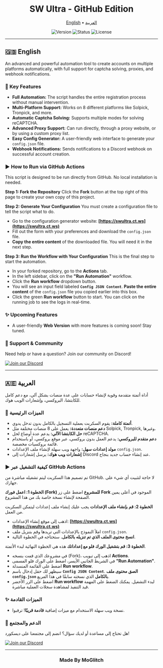 <div align="center">

# SW Ultra - GitHub Edition

<p>
  <a href="#-english">English</a> •
  <a href="#-العربية">العربية</a>
</p>

<p>
  <img src="https://img.shields.io/badge/Version-3.1-blue?style=for-the-badge" alt="Version">
  <img src="https://img.shields.io/badge/Status-Active-brightgreen?style=for-the-badge" alt="Status">
  <img src="https://img.shields.io/badge/License-MIT-green?style=for-the-badge" alt="License">
</p>

</div>

---

## 🇬🇧 English

An advanced and powerful automation tool to create accounts on multiple platforms automatically, with full support for captcha solving, proxies, and webhook notifications.

### 🚀 Key Features
* **Full Automation:** The script handles the entire registration process without manual intervention.
* **Multi-Platform Support:** Works on 8 different platforms like Solpick, Tronpick, and more.
* **Automatic Captcha Solving:** Supports multiple modes for solving reCAPTCHA.
* **Advanced Proxy Support:** Can run directly, through a proxy website, or by using a custom proxy list.
* **Easy Config Generator:** A user-friendly web interface to generate your `config.json` file.
* **Webhook Notifications:** Sends notifications to a Discord webhook on successful account creation.

### ▶️ How to Run via GitHub Actions

This script is designed to be run directly from GitHub. No local installation is needed.

**Step 1: Fork the Repository**
Click the **Fork** button at the top right of this page to create your own copy of this project.

**Step 2: Generate Your Configuration**
You must create a configuration file to tell the script what to do.
* Go to the configuration generator website: **[https://swultra.ct.ws](https://swultra.ct.ws)**
* Fill out the form with your preferences and download the `config.json` file.
* **Copy the entire content** of the downloaded file. You will need it in the next step.

**Step 3: Run the Workflow with Your Configuration**
This is the final step to start the automation.
* In your forked repository, go to the **Actions** tab.
* In the left sidebar, click on the **"Run Automation"** workflow.
* Click the **Run workflow** dropdown button.
* You will see an input field labeled **`Config JSON Content`**. **Paste the entire content** of the `config.json` file you copied earlier into this box.
* Click the green **Run workflow** button to start. You can click on the running job to see the logs in real-time.



### ✨ Upcoming Features
* A user-friendly **Web Version** with more features is coming soon! Stay tuned.

### 💬 Support & Community
Need help or have a question? Join our community on Discord!

[![Join our Discord](https://img.shields.io/discord/1101968289758711868?color=5865F2&logo=discord&logoColor=white&style=for-the-badge)](https://discord.com/invite/DMBhp6Ce)

---

## 🇦🇪 العربية

أداة أتمتة متقدمة وقوية لإنشاء حسابات على عدة منصات بشكل آلي، مع دعم كامل للكابتشا، البروكسي، وإشعارات الويب هوك.

### 🚀 الميزات الرئيسية
* **أتمتة كاملة:** يقوم السكربت بعملية التسجيل بالكامل بدون تدخل يدوي.
* **دعم منصات متعددة:** يعمل على 8 منصات مختلفة مثل Solpick, Tronpick, وغيرها.
* **حل الكابتشا الآلي:** يدعم عدة أوضاع لحل reCAPTCHA.
* **دعم متقدم للبروكسي:** يدعم العمل بدون بروكسي، عبر موقع بروكسي، أو باستخدام قائمة بروكسيات مخصصة.
* **مولد إعدادات سهل:** واجهة ويب سهلة لإنشاء ملف الإعدادات `config.json`.
* **إشعارات ويب هوك:** يرسل إشعارات إلى Discord عند إنشاء حساب جديد بنجاح.

### ▶️ كيفية التشغيل عبر GitHub Actions

تم تصميم هذا السكربت ليتم تشغيله مباشرة من GitHub. لا حاجة لتثبيت أي شيء على جهازك.

**الخطوة 1: اعمل فورك (Fork) للمشروع**
اضغط على زر **Fork** الموجود في أعلى يمين الصفحة لإنشاء نسخة خاصة بك من هذا المشروع.

**الخطوة 2: قم بإنشاء ملف الإعدادات**
يجب عليك إنشاء ملف إعدادات ليتمكن السكربت من العمل.
* اذهب إلى موقع إنشاء الإعدادات: **[https://swultra.ct.ws](https://swultra.ct.ws)**
* املأ النموذج بالإعدادات التي تريدها وقم بتنزيل ملف `config.json`.
* **انسخ محتوى الملف الذي تم تنزيله بالكامل.** ستحتاجه في الخطوة التالية.

**الخطوة 3: قم بتشغيل الورك فلو مع إعداداتك**
هذه هي الخطوة النهائية لبدء الأتمتة.
* في مشروعك الذي قمت بنسخه (Fork)، اذهب إلى تبويب **Actions**.
* في الشريط الجانبي الأيسر، اضغط على الورك فلو المسمى **"Run Automation"**.
* اضغط على القائمة المنسدلة **Run workflow**.
* سيظهر لك حقل إدخال باسم **`Config JSON Content`**. **الصق محتوى ملف `config.json` بالكامل** الذي نسخته سابقًا في هذا المربع.
* اضغط على الزر الأخضر **Run workflow** لبدء التشغيل. يمكنك الضغط على المهمة قيد التنفيذ لمشاهدة سجلات العملية مباشرة.

### ✨ الميزات القادمة
* نسخة ويب سهلة الاستخدام مع ميزات إضافية **قادمة قريبًا**! ترقبوا.

### 💬 الدعم والمجتمع
هل تحتاج إلى مساعدة أو لديك سؤال؟ انضم إلى مجتمعنا على ديسكورد!

[![Join our Discord](https://img.shields.io/discord/1101968289758711868?color=5865F2&logo=discord&logoColor=white&style=for-the-badge)](https://discord.com/invite/DMBhp6Ce)

---

<div align="center">
  <h3>Made By MoGlitch</h3>
</div>
